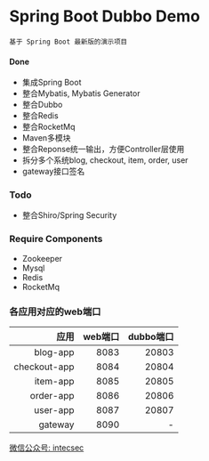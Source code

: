 #  Spring Boot Dubbo Demo

```
基于 Spring Boot 最新版的演示项目
```

#### Done
- 集成Spring Boot
- 整合Mybatis, Mybatis Generator
- 整合Dubbo
- 整合Redis
- 整合RocketMq
- Maven多模块
- 整合Reponse统一输出，方便Controller层使用
- 拆分多个系统blog, checkout, item, order, user
- gateway接口签名

### Todo
- 整合Shiro/Spring Security

### Require Components
- Zookeeper
- Mysql
- Redis
- RocketMq

### 各应用对应的web端口

应用 | web端口 |  dubbo端口  
-:|-:|-:
blog-app | 8083 | 20803 |
checkout-app | 8084 | 20804 |
item-app | 8085 | 20805 |
order-app | 8086 | 20806 |
user-app | 8087 | 20807 |
gateway | 8090 | - |


[微信公众号: intecsec](http://www.intecsec.com)
